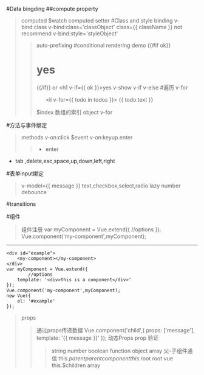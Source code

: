 #Data bingding
##compute property
> computed
> $watch
> computed setter
#Class and style binding
> v-bind:class
> v-bind:class='classObject'
> class={{ className }} not recommend
> v-bind:style='styleObject'
>> auto-prefixing
#conditional rendering
> demo
    {{#if ok}}
    <h1>yes</h1>
    {{/if}}
    or
    <h1 v-if={{ ok }}>yes</h1>
> v-show
> v-if
> v-else
#遍历
> v-for
    <ul>
        <li v-for={{ todo in todos }}>
            {{ todo.text }}
        </li>
    </ul>
> $index  数组的索引
> object v-for

#方法与事件绑定
>methods
>v-on:click
>$event
>v-on:keyup.enter
>> * enter
   * tab ,delete,esc,space,up,down,left,right

#表单input绑定
>v-model={{ message }}
>text,checkbox,select,radio
>lazy
>number
>debounce

#transitions

#组件
>组件注册
    var myComponent = Vue.extend({
        //options
    });
    Vue.component('my-component',myComponent);
--------
    <div id="example">
        <my-component></my-component>
    </div>
    var myComponent = Vue.extend({
            //options
        template: '<div>this is a component</div>'
    });
    Vue.component('my-component',myComponent);
    new Vue({
        el: '#example'
    });

>props
>>通过props传递数据
    Vue.component('child',{
        props: ['message'],
        template: '<span>{{ message }}</span>'
    });
>>动态Props
>>prop  验证
>>> string number boolean function object array
>父-子组件通信
>> this.$parent   parent component
>> this.$root   root vue
>> this.$children    array





